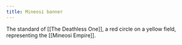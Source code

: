 ```yaml
---
title: Mineosi banner
---
```


The standard of [[The Deathless One]], a red circle on a yellow field, representing the [[Mineosi Empire]].